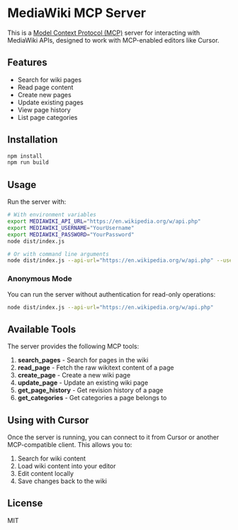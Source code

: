 # MediaWiki MCP Server

This is a [Model Context Protocol (MCP)](https://github.com/anthropics/anthropic-cookbook/tree/main/tools_and_apis/mcp) server for interacting with MediaWiki APIs, designed to work with MCP-enabled editors like Cursor.

## Features

- Search for wiki pages
- Read page content
- Create new pages
- Update existing pages
- View page history
- List page categories

## Installation

```bash
npm install
npm run build
```

## Usage

Run the server with:

```bash
# With environment variables
export MEDIAWIKI_API_URL="https://en.wikipedia.org/w/api.php"
export MEDIAWIKI_USERNAME="YourUsername"
export MEDIAWIKI_PASSWORD="YourPassword"
node dist/index.js

# Or with command line arguments
node dist/index.js --api-url="https://en.wikipedia.org/w/api.php" --username="YourUsername" --password="YourPassword"
```

### Anonymous Mode

You can run the server without authentication for read-only operations:

```bash
node dist/index.js --api-url="https://en.wikipedia.org/w/api.php"
```

## Available Tools

The server provides the following MCP tools:

1. **search_pages** - Search for pages in the wiki
2. **read_page** - Fetch the raw wikitext content of a page
3. **create_page** - Create a new wiki page
4. **update_page** - Update an existing wiki page
5. **get_page_history** - Get revision history of a page
6. **get_categories** - Get categories a page belongs to

## Using with Cursor

Once the server is running, you can connect to it from Cursor or another MCP-compatible client. This allows you to:

1. Search for wiki content
2. Load wiki content into your editor
3. Edit content locally
4. Save changes back to the wiki

## License

MIT
